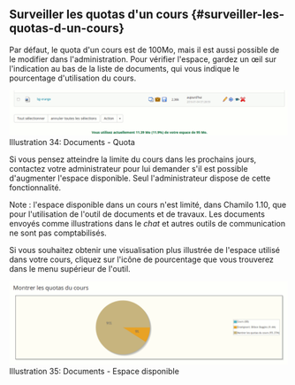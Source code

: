## Surveiller les quotas d'un cours {#surveiller-les-quotas-d-un-cours}

Par défaut, le quota d'un cours est de 100Mo, mais il est aussi possible de le modifier dans l'administration. Pour vérifier l'espace, gardez un œil sur l'indication au bas de la liste de documents, qui vous indique le pourcentage d'utilisation du cours.

![](../assets/graficos31.png)Illustration 34: Documents - Quota

Si vous pensez atteindre la limite du cours dans les prochains jours, contactez votre administrateur pour lui demander s'il est possible d'augmenter l'espace disponible. Seul l'administrateur dispose de cette fonctionnalité.

Note : l'espace disponible dans un cours n'est limité, dans Chamilo 1.10, que pour l'utilisation de l'outil de documents et de travaux. Les documents envoyés comme illustrations dans le _chat_ et autres outils de communication ne sont pas comptabilisés.

Si vous souhaitez obtenir une visualisation plus illustrée de l'espace utilisé dans votre cours, cliquez sur l'icône de pourcentage que vous trouverez dans le menu supérieur de l'outil.

![](../assets/image52.png)Illustration 35: Documents - Espace disponible

